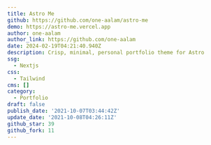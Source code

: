 ```yaml
---
title: Astro Me
github: https://github.com/one-aalam/astro-me
demo: https://astro-me.vercel.app
author: one-aalam
author_link: https://github.com/one-aalam
date: 2024-02-19T04:21:40.940Z
description: Crisp, minimal, personal portfolio theme for Astro
ssg:
  - Nextjs
css:
  - Tailwind
cms: []
category:
  - Portfolio
draft: false
publish_date: '2021-10-07T03:44:42Z'
update_date: '2021-10-08T04:26:11Z'
github_star: 39
github_fork: 11
---
```

